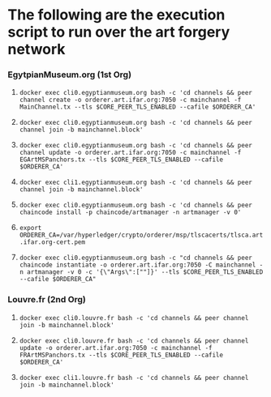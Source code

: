 # The following are the execution script to run over the art forgery network

### EgytpianMuseum.org (1st Org)

1. 	`docker exec cli0.egyptianmuseum.org bash -c 'cd channels && peer channel create -o orderer.art.ifar.org:7050 -c mainchannel -f MainChannel.tx --tls $CORE_PEER_TLS_ENABLED --cafile $ORDERER_CA'`
		
2. `docker exec cli0.egyptianmuseum.org bash -c 'cd channels && peer channel join -b mainchannel.block'`

3. `docker exec cli0.egyptianmuseum.org bash -c 'cd channels && peer channel update -o orderer.art.ifar.org:7050 -c mainchannel -f EGArtMSPanchors.tx --tls $CORE_PEER_TLS_ENABLED --cafile $ORDERER_CA'`

4. `docker exec cli1.egyptianmuseum.org bash -c 'cd channels && peer channel join -b mainchannel.block'`

5. `docker exec cli0.egyptianmuseum.org bash -c 'cd channels && peer chaincode install -p chaincode/artmanager -n artmanager -v 0'`

6. `export ORDERER_CA=/var/hyperledger/crypto/orderer/msp/tlscacerts/tlsca.art.ifar.org-cert.pem`

7. `docker exec cli0.egyptianmuseum.org bash -c "cd channels && peer chaincode instantiate -o orderer.art.ifar.org:7050 -C mainchannel -n artmanager -v 0 -c '{\"Args\":[""]}' --tls $CORE_PEER_TLS_ENABLED --cafile $ORDERER_CA"` 
		
### Louvre.fr (2nd Org)

1. `docker exec cli0.louvre.fr bash -c 'cd channels && peer channel join -b mainchannel.block'`

2. `docker exec cli0.louvre.fr bash -c 'cd channels && peer channel update -o orderer.art.ifar.org:7050 -c mainchannel -f FRArtMSPanchors.tx --tls $CORE_PEER_TLS_ENABLED --cafile $ORDERER_CA'`

3. `docker exec cli1.louvre.fr bash -c 'cd channels && peer channel join -b mainchannel.block'`